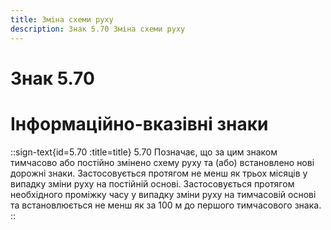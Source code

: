 ```yaml
---
title: Зміна схеми руху
description: Знак 5.70 Зміна схеми руху
---
```

# Знак 5.70
# Інформаційно-вказівні знаки
::sign-text{id=5.70 :title=title}
5.70 Позначає, що за цим знаком тимчасово або постійно змінено схему руху та (або) встановлено нові дорожні знаки. Застосовується протягом не менш як трьох місяців у випадку зміни руху на постійній основі. Застосовується протягом необхідного проміжку часу у випадку зміни руху на тимчасовій основі та встановлюється не менш як за 100 м до першого тимчасового знака.
::